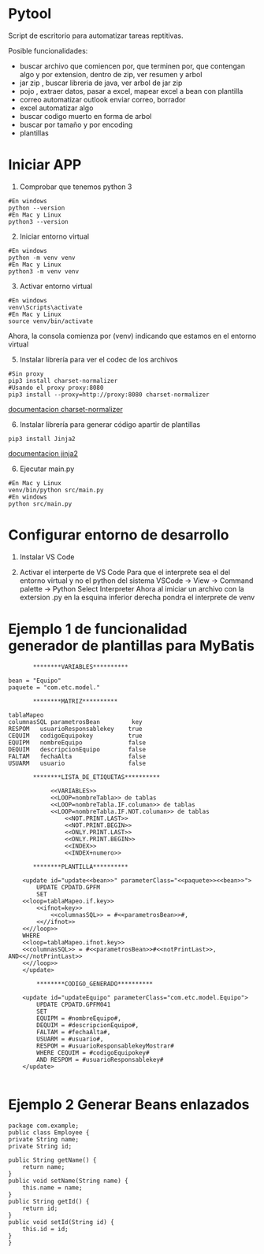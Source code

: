 # Pytool
Script de escritorio para automatizar tareas reptitivas.

Posible funcionalidades:
- buscar archivo que comiencen por, que terminen por, que contengan algo y por extension, dentro de zip, ver resumen y arbol 
- jar zip , buscar libreria de java, ver arbol de jar zip
- pojo , extraer datos, pasar a excel, mapear excel a bean con plantilla
- correo automatizar outlook enviar correo, borrador
- excel automatizar algo
- buscar codigo muerto en forma de arbol 
- buscar por tamaño y por encoding
- plantillas

# Iniciar APP

1. Comprobar que tenemos python 3
```
#En windows
python --version
#En Mac y Linux
python3 --version 
```

2. Iniciar entorno virtual
```
#En windows
python -m venv venv
#En Mac y Linux
python3 -m venv venv
```

3. Activar entorno virtual
```
#En windows
venv\Scripts\activate
#En Mac y Linux
source venv/bin/activate
```
Ahora, la consola comienza por (venv)
indicando que estamos en el entorno virtual


5. Instalar librería para ver el codec de los archivos
```
#Sin proxy
pip3 install charset-normalizer
#Usando el proxy proxy:8080
pip3 install --proxy=http://proxy:8080 charset-normalizer
```
[documentacion charset-normalizer](https://charset-normalizer.readthedocs.io/en/latest/user/getstarted.html)


6. Instalar librería para generar código apartir de plantillas
```
pip3 install Jinja2
```
[documentacion jinja2](https://jinja.palletsprojects.com/en/3.1.x/templates/#expressions)


6. Ejecutar main.py
```
#En Mac y Linux
venv/bin/python src/main.py
#En windows
python src/main.py
```
# Configurar entorno de desarrollo 

1. Instalar VS Code

2. Activar el interperte de VS Code
Para que el interprete sea el del entorno virtual
y no el python del sistema
VSCode -> View -> Command palette -> Python Select Interpreter 
Ahora al imiciar un archivo con la extersion .py 
en la esquina inferior derecha pondra el interprete de venv

# Ejemplo 1 de funcionalidad generador de plantillas para MyBatis 

```
       ********VARIABLES**********

bean = "Equipo"
paquete = "com.etc.model."

       ********MATRIZ**********

tablaMapeo
columnasSQL parametrosBean         key 
RESPOM   usuarioResponsablekey    true
CEQUIM   codigoEquipokey          true
EQUIPM   nombreEquipo             false
DEQUIM   descripcionEquipo        false
FALTAM   fechaAlta                false
USUARM   usuario                  false

       ********LISTA_DE_ETIQUETAS**********

            <<VARIABLES>>
            <<LOOP=nombreTabla>> de tablas
            <<LOOP=nombreTabla.IF.columan>> de tablas
            <<LOOP=nombreTabla.IF.NOT.columan>> de tablas
                <<NOT.PRINT.LAST>>
                <<NOT.PRINT.BEGIN>>
                <<ONLY.PRINT.LAST>>
                <<ONLY.PRINT.BEGIN>>
                <<INDEX>>
                <<INDEX+numero>>
            
       ********PLANTILLA**********

	<update id="update<<bean>>" parameterClass="<<paquete>><<bean>>">
		UPDATE CPDATD.GPFM
		SET       
    <<loop=tablaMapeo.if.key>>
        <<ifnot=key>>
            <<columnasSQL>> = #<<parametrosBean>>#,
        <<//ifnot>>
    <<//loop>>   
    WHERE
    <<loop=tablaMapeo.ifnot.key>>
    <<columnasSQL>> = #<<parametrosBean>>#<<notPrintLast>>, AND<<//notPrintLast>>
    <<//loop>>
	</update>
    
        ********CODIGO_GENERADO**********
    
    <update id="updateEquipo" parameterClass="com.etc.model.Equipo">
		UPDATE CPDATD.GPFM041
		SET
		EQUIPM = #nombreEquipo#,
		DEQUIM = #descripcionEquipo#,
		FALTAM = #fechaAlta#,
		USUARM = #usuario#,
		RESPOM = #usuarioResponsablekeyMostrar#
		WHERE CEQUIM = #codigoEquipokey#
		AND RESPOM = #usuarioResponsablekey#
	</update>
    
```  

# Ejemplo 2 Generar Beans enlazados


``` 
package com.example;  
public class Employee {  
private String name;  
private String id;  
 
public String getName() {  
    return name;  
}  
public void setName(String name) {  
    this.name = name;  
}  
public String getId() {  
    return id;  
}  
public void setId(String id) {  
    this.id = id;  
}  
}  
``` 